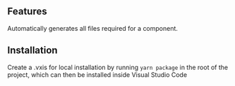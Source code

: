 ## Features

Automatically generates all files required for a component.

## Installation

Create a .vxis for local installation by running `yarn package` in the root of the project, which can then be installed inside Visual Studio Code